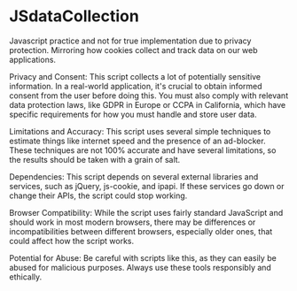 # JSdataCollection
Javascript practice and not for true implementation due to privacy protection. Mirroring how cookies collect and track data on our web applications.


Privacy and Consent: This script collects a lot of potentially sensitive information. In a real-world application, it's crucial to obtain informed consent from the user before doing this. You must also comply with relevant data protection laws, like GDPR in Europe or CCPA in California, which have specific requirements for how you must handle and store user data.

Limitations and Accuracy: This script uses several simple techniques to estimate things like internet speed and the presence of an ad-blocker. These techniques are not 100% accurate and have several limitations, so the results should be taken with a grain of salt.

Dependencies: This script depends on several external libraries and services, such as jQuery, js-cookie, and ipapi. If these services go down or change their APIs, the script could stop working.

Browser Compatibility: While the script uses fairly standard JavaScript and should work in most modern browsers, there may be differences or incompatibilities between different browsers, especially older ones, that could affect how the script works.

Potential for Abuse: Be careful with scripts like this, as they can easily be abused for malicious purposes. Always use these tools responsibly and ethically.
